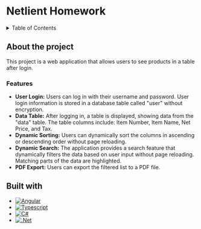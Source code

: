 # Netlient Homework

<a name="readme-top"></a>

<!-- TABLE OF CONTENTS -->
<details>
  <summary>Table of Contents</summary>
  <ol>
    <li>
      <a href="#about-the-project">About the project</a>
      <ul>
        <li><a href="#features">Features</a></li>
      </ul>
    </li>
    <li>
      <a href="#built-with">Built with</a>
    </li>
    <li>
      <a href="#getting-started">Getting started</a>
		 <ul>
        <li><a href="#prerequisites">Prerequisites</a></li>
	<li><a href="#build-and-run">Build & Run</a></li>
        <li><a href="#how-to-start-the-project-for-development-purposes">How to start the project for development purposes</a></li>
     </ul>
    </li>
  </ol>
</details>

## About the project

This project is a web application that allows users to see products in a table after login.

### Features
- **User Login:** Users can log in with their username and password. User login information is stored in a database table called "user" without encryption.
- **Data Table:** After logging in, a table is displayed, showing data from the "data" table. The table columns include: Item Number, Item Name, Net Price, and Tax.
- **Dynamic Sorting:** Users can dynamically sort the columns in ascending or descending order without page reloading.
- **Dynamic Search:** The application provides a search feature that dynamically filters the data based on user input without page reloading. Matching parts of the data are highlighted.
- **PDF Export:** Users can export the filtered list to a PDF file.

## Built with
* [![Angular][angular.ts]][angular-url]
* [![Typescript][ts]][ts-url]
* [![C#][csharp]][csharp-url]
* [![.Net][dotnet]][dotnet-url]


<!-- MARKDOWN LINKS & IMAGES -->
[angular.ts]: https://img.shields.io/badge/angular-%23DD0031.svg?style=for-the-badge&logo=angular&logoColor=white
[angular-url]: https://angular.io/
[csharp]: https://img.shields.io/badge/c%23-%23239120.svg?style=for-the-badge&logo=c-sharp&logoColor=white
[csharp-url]: https://learn.microsoft.com/en-us/dotnet/csharp/
[ts]: https://img.shields.io/badge/typescript-%23007ACC.svg?style=for-the-badge&logo=typescript&logoColor=white
[ts-url]: https://www.typescriptlang.org/
[dotnet]: https://img.shields.io/badge/.NET-5C2D91?style=for-the-badge&logo=.net&logoColor=white
[dotnet-url]: https://dotnet.microsoft.com/en-us/
